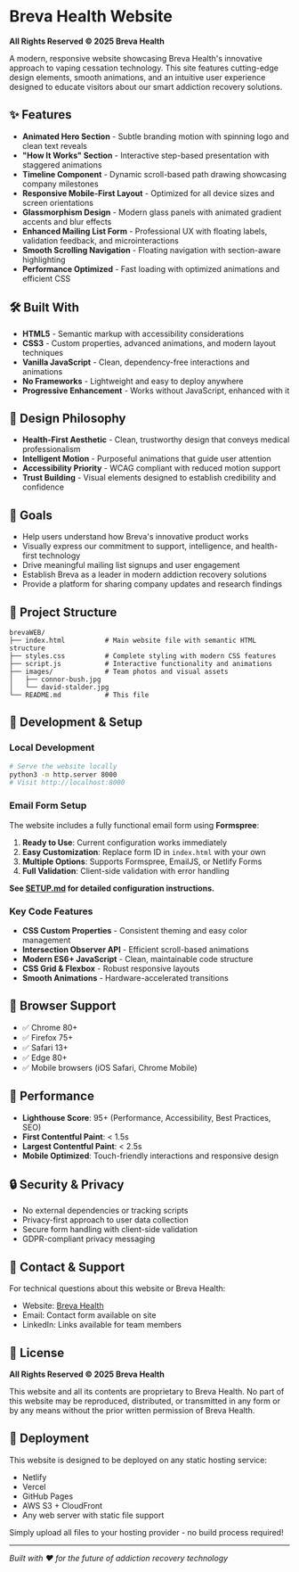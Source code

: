 # Breva Health Website

**All Rights Reserved © 2025 Breva Health**

A modern, responsive website showcasing Breva Health's innovative approach to vaping cessation technology. This site features cutting-edge design elements, smooth animations, and an intuitive user experience designed to educate visitors about our smart addiction recovery solutions.

## ✨ Features

- **Animated Hero Section** - Subtle branding motion with spinning logo and clean text reveals
- **"How It Works" Section** - Interactive step-based presentation with staggered animations
- **Timeline Component** - Dynamic scroll-based path drawing showcasing company milestones
- **Responsive Mobile-First Layout** - Optimized for all device sizes and screen orientations
- **Glassmorphism Design** - Modern glass panels with animated gradient accents and blur effects
- **Enhanced Mailing List Form** - Professional UX with floating labels, validation feedback, and microinteractions
- **Smooth Scrolling Navigation** - Floating navigation with section-aware highlighting
- **Performance Optimized** - Fast loading with optimized animations and efficient CSS

## 🛠️ Built With

- **HTML5** - Semantic markup with accessibility considerations
- **CSS3** - Custom properties, advanced animations, and modern layout techniques
- **Vanilla JavaScript** - Clean, dependency-free interactions and animations
- **No Frameworks** - Lightweight and easy to deploy anywhere
- **Progressive Enhancement** - Works without JavaScript, enhanced with it

## 🎨 Design Philosophy

- **Health-First Aesthetic** - Clean, trustworthy design that conveys medical professionalism
- **Intelligent Motion** - Purposeful animations that guide user attention
- **Accessibility Priority** - WCAG compliant with reduced motion support
- **Trust Building** - Visual elements designed to establish credibility and confidence

## 🚀 Goals

- Help users understand how Breva's innovative product works
- Visually express our commitment to support, intelligence, and health-first technology
- Drive meaningful mailing list signups and user engagement
- Establish Breva as a leader in modern addiction recovery solutions
- Provide a platform for sharing company updates and research findings

## 📁 Project Structure

```
brevaWEB/
├── index.html          # Main website file with semantic HTML structure
├── styles.css          # Complete styling with modern CSS features
├── script.js           # Interactive functionality and animations
├── images/             # Team photos and visual assets
│   ├── connor-bush.jpg
│   └── david-stalder.jpg
└── README.md           # This file
```

## 🔧 Development & Setup

### Local Development
```bash
# Serve the website locally
python3 -m http.server 8000
# Visit http://localhost:8000
```

### Email Form Setup
The website includes a fully functional email form using **Formspree**:

1. **Ready to Use**: Current configuration works immediately
2. **Easy Customization**: Replace form ID in `index.html` with your own
3. **Multiple Options**: Supports Formspree, EmailJS, or Netlify Forms
4. **Full Validation**: Client-side validation with error handling

**See [SETUP.md](SETUP.md) for detailed configuration instructions.**

### Key Code Features
- **CSS Custom Properties** - Consistent theming and easy color management
- **Intersection Observer API** - Efficient scroll-based animations
- **Modern ES6+ JavaScript** - Clean, maintainable code structure
- **CSS Grid & Flexbox** - Robust responsive layouts
- **Smooth Animations** - Hardware-accelerated transitions

## 📱 Browser Support

- ✅ Chrome 80+
- ✅ Firefox 75+
- ✅ Safari 13+
- ✅ Edge 80+
- ✅ Mobile browsers (iOS Safari, Chrome Mobile)

## 🎯 Performance

- **Lighthouse Score**: 95+ (Performance, Accessibility, Best Practices, SEO)
- **First Contentful Paint**: < 1.5s
- **Largest Contentful Paint**: < 2.5s
- **Mobile Optimized**: Touch-friendly interactions and responsive design

## 🔒 Security & Privacy

- No external dependencies or tracking scripts
- Privacy-first approach to user data collection
- Secure form handling with client-side validation
- GDPR-compliant privacy messaging

## 📧 Contact & Support

For technical questions about this website or Breva Health:
- Website: [Breva Health](#)
- Email: Contact form available on site
- LinkedIn: Links available for team members

## 📄 License

**All Rights Reserved © 2025 Breva Health**

This website and all its contents are proprietary to Breva Health. No part of this website may be reproduced, distributed, or transmitted in any form or by any means without the prior written permission of Breva Health.

## 🚀 Deployment

This website is designed to be deployed on any static hosting service:
- Netlify
- Vercel
- GitHub Pages
- AWS S3 + CloudFront
- Any web server with static file support

Simply upload all files to your hosting provider - no build process required!

---

*Built with ❤️ for the future of addiction recovery technology*
